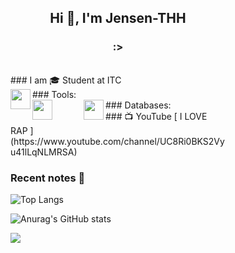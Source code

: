 <div style="padding:5rem">
<h2 align="center">Hi 👋, I'm Jensen-THH</h2>
<h3 align="center">:></h3>

<br />
### I am 🎓 Student  at ITC

<br>
### Tools:
<img align='left' height="32" width="32" src="https://cdn.jsdelivr.net/npm/simple-icons@4.8.0/icons/visualstudiocode.svg" />
<br>
### Databases:
<img align='left' height="32" width="32" src="https://cdn.jsdelivr.net/npm/simple-icons@4.8.0/icons/mongodb.svg" style="margin-right:50px" /> 
  
<img align='left' height="32" width="32" src="https://cdn.jsdelivr.net/npm/simple-icons@4.8.0/icons/mysql.svg" />
<br>
### 📺 YouTube
[ I LOVE RAP ](https://www.youtube.com/channel/UC8Ri0BKS2Vyu41lLqNLMRSA)
<br>
<!-- ![Profile Views](http://img.shields.io/badge/Profile%20Views-536-blue) -->

### Recent notes 📝
![Top Langs](https://github-readme-stats.vercel.app/api/top-langs/?username=jensen-thh&layout=compact)

![Anurag's GitHub stats](https://github-readme-stats.vercel.app/api?username=jensen-thh&show_icons=true&count_private=true&theme=gruvbox)

![](https://komarev.com/ghpvc/?username=jensen-thh&color=brightgreen)
